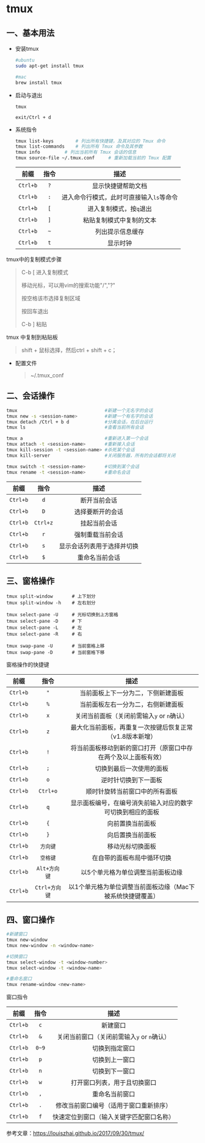 # tmux

## 一、基本用法

* 安装tmux

  ```bash
  #ubuntu
  sudo apt-get install tmux
  
  #mac
  brew install tmux
  ```

* 启动与退出

  ```shell
  tmux
  
  exit/Ctrl + d
  ```

* 系统指令

  ```bash
  tmux list-keys		# 列出所有快捷键，及其对应的 Tmux 命令
  tmux list-commands	# 列出所有 Tmux 命令及其参数
  tmux info			# 列出当前所有 Tmux 会话的信息
  tmux source-file ~/.tmux.conf		# 重新加载当前的 Tmux 配置
  ```

  |   前缀   |   指令   |                   描述                   |
  | :------: | :------: | :--------------------------------------: |
  | `Ctrl+b` |   `?`    |            显示快捷键帮助文档            |
  | `Ctrl+b` |   `:`    | 进入命令行模式，此时可直接输入`ls`等命令 |
  | `Ctrl+b` |   `[`    |         进入复制模式，按`q`退出          |
  | `Ctrl+b` |   `]`    |         粘贴复制模式中复制的文本         |
  | `Ctrl+b` |   `~`    |             列出提示信息缓存             |
  | `Ctrl+b` |   `t` |                           显示时钟         |

tmux中的复制模式步骤

> C-b [ 进入复制模式
>
> 移动光标，可以用vim的搜索功能"/","?"
>
> 按空格该市选择复制区域
>
> 按回车退出
>
> C-b ] 粘贴



tmux 中复制到粘贴板

> shift + 鼠标选择，然后ctrl + shift + c；



* 配置文件

  > ~/.tmux_conf

  

## 二、会话操作

```bash
tmux								#新建一个无名字的会话
tmux new -s <session-name>			#新建一个有名字的会话
tmux detach	/Ctrl + b d				#分离会话，在后台运行
tmux ls								#查看当前所有会话

tmux a								#重新进入第一个会话
tmux attach -t <session-name>		#重新接入会话
tmux kill-session -t <session-name>	#杀死某个会话
tmux kill-server 					#关闭服务器，所有的会话都将关闭

tmux switch -t <session-name>		#切换到某个会话
tmux rename -t <session-name>		#重命名会话
```

|   前缀   |   指令   |                   描述                   |
| :------: | :------: | :--------------------------------------: |
| `Ctrl+b` |   `d`    |               断开当前会话               |
| `Ctrl+b` |   `D`    |             选择要断开的会话             |
| `Ctrl+b` | `Ctrl+z` |               挂起当前会话               |
| `Ctrl+b` |   `r`    |             强制重载当前会话             |
| `Ctrl+b` |   `s`    |        显示会话列表用于选择并切换        |
| `Ctrl+b` |   `$`    |        重命名当前会话        |

## 三、窗格操作

```shell
tmux split-window		# 上下划分
tmux split-window -h	# 左右划分

tmux select-pane -U		# 光标切换到上方窗格
tmux select-pane -D		# 下
tmux select-pane -L		# 左
tmux select-pane -R		# 右

tmux swap-pane -U		# 当前窗格上移
tmux swap-pane -D		# 当前窗格下移
```

窗格操作的快捷键

|   前缀   |     指令      |                             描述                             |
| :------: | :-----------: | :----------------------------------------------------------: |
| `Ctrl+b` |      `"`      |              当前面板上下一分为二，下侧新建面板              |
| `Ctrl+b` |      `%`      |              当前面板左右一分为二，右侧新建面板              |
| `Ctrl+b` |      `x`      |          关闭当前面板（关闭前需输入`y` or `n`确认）          |
| `Ctrl+b` |      `z`      |   最大化当前面板，再重复一次按键后恢复正常（v1.8版本新增）   |
| `Ctrl+b` |      `!`      | 将当前面板移动到新的窗口打开（原窗口中存在两个及以上面板有效） |
| `Ctrl+b` |      `;`      |                   切换到最后一次使用的面板                   |
| `Ctrl+b` |      `o`      |                     逆时针切换到下一面板                     |
| `Ctrl+b` |   `Ctrl+o`    |                顺时针旋转当前窗口中的所有面板                |
| `Ctrl+b` |      `q`      |  显示面板编号，在编号消失前输入对应的数字可切换到相应的面板  |
| `Ctrl+b` |      `{`      |                       向前置换当前面板                       |
| `Ctrl+b` |      `}`      |                       向后置换当前面板                       |
| `Ctrl+b` |   `方向键`    |                       移动光标切换面板                       |
| `Ctrl+b` |   `空格键`    |                  在自带的面板布局中循环切换                  |
| `Ctrl+b` | `Alt+方向键`  |              以5个单元格为单位调整当前面板边缘               |
| `Ctrl+b` | `Ctrl+方向键` |  以1个单元格为单位调整当前面板边缘（Mac下被系统快捷键覆盖）  |



## 四、窗口操作

```bash
#新建窗口
tmux new-window
tmux new-window -n <window-name>

#切换窗口
tmux select-window -t <window-number>
tmux select-window -t <window-name>

#重命名窗口
tmux rename-window <new-name>
```

窗口指令

|   前缀   | 指令  |                    描述                    |
| :------: | :---: | :----------------------------------------: |
| `Ctrl+b` |  `c`  |                  新建窗口                  |
| `Ctrl+b` |  `&`  | 关闭当前窗口（关闭前需输入`y` or `n`确认） |
| `Ctrl+b` | `0~9` |               切换到指定窗口               |
| `Ctrl+b` |  `p`  |               切换到上一窗口               |
| `Ctrl+b` |  `n`  |               切换到下一窗口               |
| `Ctrl+b` |  `w`  |        打开窗口列表，用于且切换窗口        |
| `Ctrl+b` |  `,`  |               重命名当前窗口               |
| `Ctrl+b` |  `.`  |   修改当前窗口编号（适用于窗口重新排序）   |
| `Ctrl+b` |  `f`  |  快速定位到窗口（输入关键字匹配窗口名称）  |





参考文章：https://louiszhai.github.io/2017/09/30/tmux/

